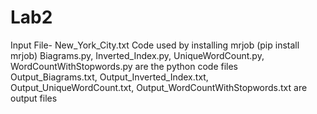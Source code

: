 # Lab2
Input File- New_York_City.txt
Code used by installing mrjob (pip install mrjob)
Biagrams.py, Inverted_Index.py, UniqueWordCount.py, WordCountWithStopwords.py are the python code files
Output_Biagrams.txt, Output_Inverted_Index.txt, Output_UniqueWordCount.txt, Output_WordCountWithStopwords.txt are output files
